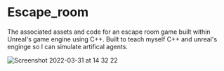 # Escape_room

The associated assets and code for an escape room game built within Unreal's game engine using C++. Built to teach myself C++ and unreal's enginge so I can simulate artifical agents. 

![Screenshot 2022-03-31 at 14 32 22](https://user-images.githubusercontent.com/22481774/161066862-041dde97-e3b4-4ddc-8fac-e2d84a370b25.png)
